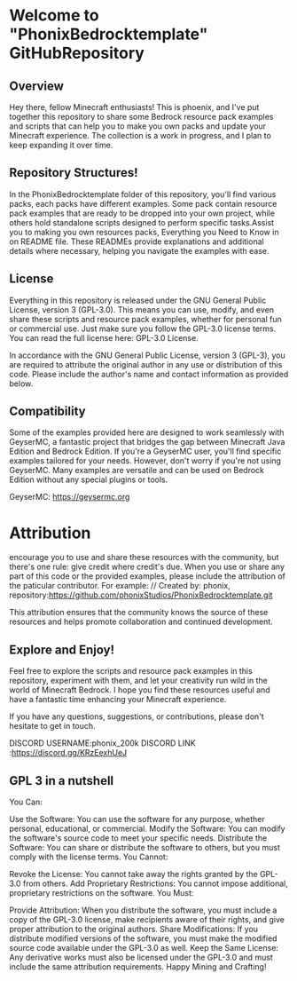 # Welcome to "PhonixBedrocktemplate" GitHubRepository

## Overview
Hey there, fellow Minecraft enthusiasts! This is phoenix, and I've put together this repository to share some Bedrock resource pack examples and scripts that can help you to make you own packs and update your Minecraft experience. The collection is a work in progress, and I plan to keep expanding it over time.

## Repository Structures!
In the PhonixBedrocktemplate folder of this repository, you'll find various packs, each packs have different examples. Some pack contain resource pack examples that are ready to be dropped into your own project, while others hold standalone scripts designed to perform specific tasks.Assist you to making you own resources packs, Everything you Need to Know in on README file. These READMEs provide explanations and additional details where necessary, helping you navigate the examples with ease.

## License

Everything in this repository is released under the GNU General Public License, version 3 (GPL-3.0). This means you can use, modify, and even share these scripts and resource pack examples, whether for personal fun or commercial use. Just make sure you follow the GPL-3.0 license terms. You can read the full license here: GPL-3.0 License.

In accordance with the GNU General Public License, version 3 (GPL-3), you are required to attribute the original author in any use or distribution of this code. Please include the author's name and contact information as provided below.

## Compatibility

Some of the examples provided here are designed to work seamlessly with GeyserMC, a fantastic project that bridges the gap between Minecraft Java Edition and Bedrock Edition. If you're a GeyserMC user, you'll find specific examples tailored for your needs. However, don't worry if you're not using GeyserMC. Many examples are versatile and can be used on Bedrock Edition without any special plugins or tools.


GeyserMC: https://geysermc.org

# Attribution

encourage you to use and share these resources with the community, but there's one rule: give credit where credit's due. When you use or share any part of this code or the provided examples, please include the attribution of the paticular contributor. For example: // Created by: phonix, repository:https://github.com/phonixStudios/PhonixBedrocktemplate.git

This attribution ensures that the community knows the source of these resources and helps promote collaboration and continued development.
## Explore and Enjoy!

Feel free to explore the scripts and resource pack examples in this repository, experiment with them, and let your creativity run wild in the world of Minecraft Bedrock. I hope you find these resources useful and have a fantastic time enhancing your Minecraft experience.

If you have any questions, suggestions, or contributions, please don't hesitate to get in touch.

DISCORD USERNAME:phonix_200k
DISCORD LINK :https://discord.gg/KRzEexhUeJ
## GPL 3 in a nutshell

You Can:

Use the Software: You can use the software for any purpose, whether personal, educational, or commercial.
Modify the Software: You can modify the software's source code to meet your specific needs.
Distribute the Software: You can share or distribute the software to others, but you must comply with the license terms.
You Cannot:

Revoke the License: You cannot take away the rights granted by the GPL-3.0 from others.
Add Proprietary Restrictions: You cannot impose additional, proprietary restrictions on the software.
You Must:

Provide Attribution: When you distribute the software, you must include a copy of the GPL-3.0 license, make recipients aware of their rights, and give proper attribution to the original authors.
Share Modifications: If you distribute modified versions of the software, you must make the modified source code available under the GPL-3.0 as well.
Keep the Same License: Any derivative works must also be licensed under the GPL-3.0 and must include the same attribution requirements.
Happy Mining and Crafting!
















